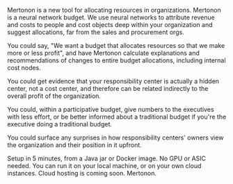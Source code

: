 Mertonon is a new tool for allocating resources in organizations. Mertonon is a neural network budget. We use neural networks to attribute revenue and costs to people and cost objects deep within your organization and suggest allocations, far from the sales and procurement orgs.

You could say, "We want a budget that allocates resources so that we make more or less profit", and have Mertonon calculate explanations and recommendations of changes to entire budget allocations, including internal cost nodes.

You could get evidence that your responsibility center is actually a hidden center, not a cost center, and therefore can be related indirectly to the overall profit of the organization.

You could, within a participative budget, give numbers to the executives with less effort, or be better informed about a traditional budget if you're the executive doing a traditional budget.

You could surface any surprises in how responsibility centers' owners view the organization and their position in it upfront.

Setup in 5 minutes, from a Java jar or Docker image. No GPU or ASIC needed. You can run it on your local machine, or on your own cloud instances. Cloud hosting is coming soon. Mertonon.
